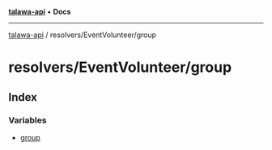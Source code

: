[**talawa-api**](../../../README.md) • **Docs**

***

[talawa-api](../../../modules.md) / resolvers/EventVolunteer/group

# resolvers/EventVolunteer/group

## Index

### Variables

- [group](variables/group.md)
